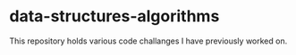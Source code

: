 # data-structures-algorithms
This repository holds various code challanges I have previously worked on. 
